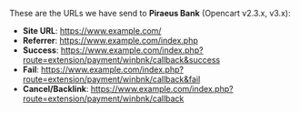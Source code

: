 These are the URLs we have send to **Piraeus Bank** (Opencart v2.3.x, v3.x):  
- **Site URL**: https://www.example.com/  
- **Referrer**: https://www.example.com/index.php  
- **Success**: https://www.example.com/index.php?route=extension/payment/winbnk/callback&success  
- **Fail**: https://www.example.com/index.php?route=extension/payment/winbnk/callback&fail  
- **Cancel/Backlink**: https://www.example.com/index.php?route=extension/payment/winbnk/callback  
